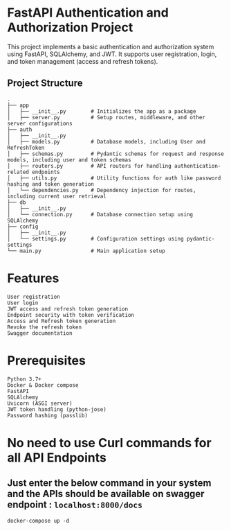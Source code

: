 # FastAPI Authentication and Authorization Project

This project implements a basic authentication and authorization system using FastAPI, SQLAlchemy, and JWT. It supports user registration, login, and token management (access and refresh tokens).

## Project Structure

```plaintext
.
├── app
│   ├── __init__.py        # Initializes the app as a package
│   ├── server.py          # Setup routes, middleware, and other server configurations
├── auth
│   ├── __init__.py
│   ├── models.py          # Database models, including User and RefreshToken
│   ├── schemas.py         # Pydantic schemas for request and response models, including user and token schemas
│   ├── routers.py         # API routers for handling authentication-related endpoints
│   ├── utils.py           # Utility functions for auth like password hashing and token generation
│   └── dependencies.py    # Dependency injection for routes, including current user retrieval
├── db
│   ├── __init__.py
│   └── connection.py      # Database connection setup using SQLAlchemy
├── config
│   ├── __init__.py
│   └── settings.py        # Configuration settings using pydantic-settings
└── main.py                # Main application setup

```

# Features
```plaintext
User registration
User login
JWT access and refresh token generation
Endpoint security with token verification
Access and Refresh token generation
Revoke the refresh token
Swagger documentation
```

# Prerequisites
```plaintext
Python 3.7+
Docker & Docker compose
FastAPI
SQLAlchemy
Uvicorn (ASGI server)
JWT token handling (python-jose)
Password hashing (passlib)
```

# No need to use Curl commands for all API Endpoints
## Just enter the below command in your system and the APIs should be available on swagger endpoint : ```localhost:8000/docs```

```plaintext
docker-compose up -d
```
